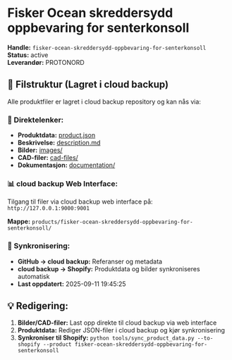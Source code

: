 # Fisker Ocean skreddersydd oppbevaring for senterkonsoll

**Handle:** `fisker-ocean-skreddersydd-oppbevaring-for-senterkonsoll`  
**Status:** active  
**Leverandør:** PROTONORD

## 📁 Filstruktur (Lagret i cloud backup)

Alle produktfiler er lagret i cloud backup repository og kan nås via:

### 🔗 Direktelenker:
- **Produktdata:** [product.json](http://127.0.0.1:9000/products/fisker-ocean-skreddersydd-oppbevaring-for-senterkonsoll/product.json)
- **Beskrivelse:** [description.md](http://127.0.0.1:9000/products/fisker-ocean-skreddersydd-oppbevaring-for-senterkonsoll/description.md)
- **Bilder:** [images/](http://127.0.0.1:9000/products/fisker-ocean-skreddersydd-oppbevaring-for-senterkonsoll/images/)
- **CAD-filer:** [cad-files/](http://127.0.0.1:9000/products/fisker-ocean-skreddersydd-oppbevaring-for-senterkonsoll/cad-files/)
- **Dokumentasjon:** [documentation/](http://127.0.0.1:9000/products/fisker-ocean-skreddersydd-oppbevaring-for-senterkonsoll/documentation/)

### 📊 cloud backup Web Interface:
Tilgang til filer via cloud backup web interface på:
`http://127.0.0.1:9000:9001`

**Mappe:** `products/fisker-ocean-skreddersydd-oppbevaring-for-senterkonsoll/`

### 🔄 Synkronisering:
- **GitHub → cloud backup:** Referanser og metadata
- **cloud backup → Shopify:** Produktdata og bilder synkroniseres automatisk
- **Last oppdatert:** 2025-09-11 19:45:25

## 💡 Redigering:
1. **Bilder/CAD-filer:** Last opp direkte til cloud backup via web interface
2. **Produktdata:** Rediger JSON-filer i cloud backup og kjør synkronisering
3. **Synkroniser til Shopify:** `python tools/sync_product_data.py --to-shopify --product fisker-ocean-skreddersydd-oppbevaring-for-senterkonsoll`
